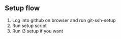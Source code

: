 ## Setup flow

1. Log into github on browser and run git-ssh-setup
2. Run setup script
3. Run i3 setup if you want
